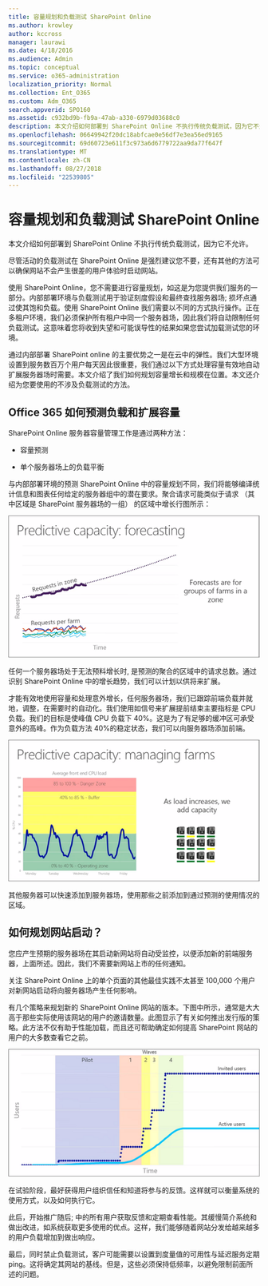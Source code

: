 ```yaml
---
title: 容量规划和负载测试 SharePoint Online
ms.author: krowley
author: kccross
manager: laurawi
ms.date: 4/18/2016
ms.audience: Admin
ms.topic: conceptual
ms.service: o365-administration
localization_priority: Normal
ms.collection: Ent_O365
ms.custom: Adm_O365
search.appverid: SPO160
ms.assetid: c932bd9b-fb9a-47ab-a330-6979d03688c0
description: 本文介绍如何部署到 SharePoint Online 不执行传统负载测试，因为它不允许。
ms.openlocfilehash: 06649942f20dc18abfcae0e56df7e3ea56ed9165
ms.sourcegitcommit: 69d60723e611f3c973a6d6779722aa9da77f647f
ms.translationtype: MT
ms.contentlocale: zh-CN
ms.lasthandoff: 08/27/2018
ms.locfileid: "22539805"
---
```

# <a name="capacity-planning-and-load-testing-sharepoint-online"></a>容量规划和负载测试 SharePoint Online

本文介绍如何部署到 SharePoint Online 不执行传统负载测试，因为它不允许。
  
尽管活动的负载测试在 SharePoint Online 是强烈建议您不要，还有其他的方法可以确保网站不会产生很差的用户体验时启动网站。 
  
使用 SharePoint Online，您不需要进行容量规划，如这是为您提供我们服务的一部分。内部部署环境与负载测试用于验证刻度假设和最终查找服务器场; 损坏点通过使其饱和负载。使用 SharePoint Online 我们需要以不同的方式执行操作。正在多租户环境，我们必须保护所有租户中同一个服务器场，因此我们将自动限制任何负载测试。这意味着您将收到失望和可能误导性的结果如果您尝试加载测试您的环境。
  
通过内部部署 SharePoint online 的主要优势之一是在云中的弹性。我们大型环境设置到服务数百万个用户每天因此很重要，我们通过以下方式处理容量有效地自动扩展服务器场时需要。本文介绍了我们如何规划容量增长和规模在位置。本文还介绍为您要使用的不涉及负载测试的方法。
  
## <a name="how-office-365-predicts-load-and-expands-capacity"></a>Office 365 如何预测负载和扩展容量

SharePoint Online 服务器容量管理工作是通过两种方法：
  
- 容量预测
    
- 单个服务器场上的负载平衡
    
与内部部署环境的预测 SharePoint Online 中的容量规划不同，我们将能够编译统计信息和图表任何给定的服务器组中的潜在要求。聚合请求可能类似于请求 （其中区域是 SharePoint 服务器场的一组） 的区域中增长行图所示：
  
![显示预测容量的图表：预测](media/ca800cb6-cc59-451f-98bd-55e035489af3.png)
  
任何一个服务器场处于无法预料增长时, 是预测的聚合的区域中的请求总数。通过识别 SharePoint Online 中的增长趋势，我们可以计划以供将来扩展。
  
才能有效地使用容量和处理意外增长，任何服务器场，我们已跟踪前端负载并就地，调整，在需要时的自动化。我们使用如信号来扩展提前结束主要指标是 CPU 负载。我们的目标是使峰值 CPU 负载下 40%。这是为了有足够的缓冲区可承受意外的高峰。作为负载方法 40%的稳定状态，我们可以向服务器场添加前端。
  
![显示预测容量的图表：管理场](media/6b2a8c63-24c1-4504-b7a3-3d3b3be2583a.png)
  
其他服务器可以快速添加到服务器场，使用那些之前添加到通过预测的使用情况的区域。 
  
## <a name="how-do-i-plan-for-a-site-launch"></a>如何规划网站启动？

您应产生预期的服务器场在其启动新网站将自动受监控，以便添加新的前端服务器，上面所述。因此，我们不需要新网站上市的任何通知。
  
关注 SharePoint Online 上的单个页面的其他最佳实践不太甚至 100,000 个用户对新网站启动将向服务器场产生任何影响。
  
有几个策略来规划新的 SharePoint Online 网站的版本。下图中所示，通常是大大高于那些实际使用该网站的用户的邀请数量。此图显示了有关如何推出发行版的策略。此方法不仅有助于性能加载，而且还可帮助确定如何提高 SharePoint 网站的用户的大多数查看它之前。
  
![显示受邀并且处于活动状态的用户的图形](media/0bc14a20-9420-4986-b9b9-fbcd2c6e0fb9.png)
  
在试验阶段，最好获得用户组织信任和知道将参与的反馈。这样就可以衡量系统的使用方式，以及如何执行它。
  
此后，开始推广随后; 中的所有用户获取反馈和定期查看性能。其缓慢简介系统和做出改进，如系统获取更多使用的优点。这样，我们能够随着网站分发给越来越多的用户负载增加到做出响应。
  
最后，同时禁止负载测试，客户可能需要以设置到度量值的可用性与延迟服务定期 ping。这将确定其网站的基线。但是，这些必须保持低频率，以避免限制前面所述的问题。
  

